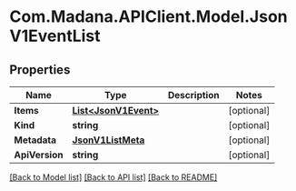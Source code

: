 
# Com.Madana.APIClient.Model.JsonV1EventList

## Properties

Name | Type | Description | Notes
------------ | ------------- | ------------- | -------------
**Items** | [**List&lt;JsonV1Event&gt;**](JsonV1Event.md) |  | [optional] 
**Kind** | **string** |  | [optional] 
**Metadata** | [**JsonV1ListMeta**](JsonV1ListMeta.md) |  | [optional] 
**ApiVersion** | **string** |  | [optional] 

[[Back to Model list]](../README.md#documentation-for-models)
[[Back to API list]](../README.md#documentation-for-api-endpoints)
[[Back to README]](../README.md)

